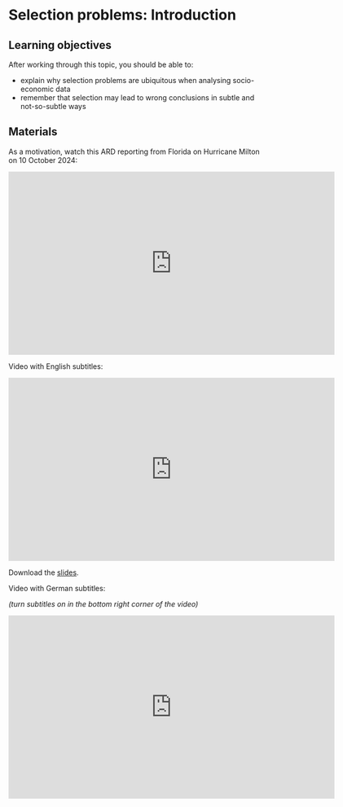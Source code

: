 # Selection problems: Introduction

## Learning objectives

After working through this topic, you should be able to:

- explain why selection problems are ubiquitous when analysing socio-economic data
- remember that selection may lead to wrong conclusions in subtle and not-so-subtle ways

## Materials

As a motivation, watch this ARD reporting from Florida on Hurricane Milton on 10 October
2024:

<iframe
  src="https://www.ardmediathek.de/embed/Y3JpZDovL3RhZ2Vzc2NoYXUuZGUvMDU0OWUwZjctOTdhNi00MGIyLWEzNjYtYjRhZTcwNWY1MTJiLVNFTkRVTkdTVklERU8?startTime=365.00&endTime=388.00"
  width="640"
  height="360"
  allowfullscreen
  allow="clipboard-read; clipboard-write"
  frameBorder="0"
  scrolling="no"
></iframe>

Video with English subtitles:

<iframe
  src="https://electure.uni-bonn.de/paella7/ui/watch.html?id=XXXXX"
  width="640"
  height="360"
  frameborder="0"
  allowfullscreen
></iframe>

Download the [slides](stats_interpretation-selection_intro.pdf).

Video with German subtitles:

_(turn subtitles on in the bottom right corner of the video)_

<iframe
  src="https://electure.uni-bonn.de/paella7/ui/watch.html?id=XXXXX"
  width="640"
  height="360"
  frameborder="0"
  allowfullscreen
></iframe>

